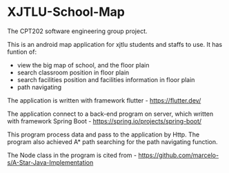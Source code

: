 # XJTLU-School-Map

The CPT202 software engineering group project.

This is an android map application for xjtlu students and staffs to use. It has funtion of:
  - view the big map of school, and the floor plain
  - search classroom position in floor plain
  - search facilities position and facilities information in floor plain
  - path navigating
  
 The application is written with framework flutter - https://flutter.dev/
 
 The application connect to a back-end program on server, which written with framework Spring Boot - https://spring.io/projects/spring-boot/
 
 This program process data and pass to the application by Http. The program also achieved A* path searching for the path navigating function.
 
 The Node class in the program is cited from - https://github.com/marcelo-s/A-Star-Java-Implementation 
